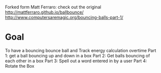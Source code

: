 Forked form Matt Ferraro: check out the original 
http://mattferraro.github.io/ballbounce/
http://www.computersaremagic.org/bouncing-balls-part-1/

# Goal 
To have a bouncing bounce ball and Track energy calculation overtime
	Part 1: get a ball bouncing up and down in a box
	Part 2: Get balls bouncing of each other in a box
	Part 3: Spell out a word entered in by a user
	Part 4: Rotate the Box
